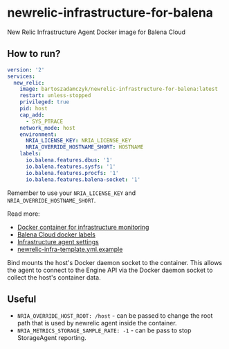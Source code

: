 # newrelic-infrastructure-for-balena

New Relic Infrastructure Agent Docker image for Balena Cloud

## How to run?

```yaml
version: '2'
services:
  new_relic:
    image: bartoszadamczyk/newrelic-infrastructure-for-balena:latest
    restart: unless-stopped
    privileged: true
    pid: host
    cap_add:
      - SYS_PTRACE
    network_mode: host
    environment:
      NRIA_LICENSE_KEY: NRIA_LICENSE_KEY
      NRIA_OVERRIDE_HOSTNAME_SHORT: HOSTNAME
    labels:
      io.balena.features.dbus: '1'
      io.balena.features.sysfs: '1'
      io.balena.features.procfs: '1'
      io.balena.features.balena-socket: '1'
```

Remember to use your `NRIA_LICENSE_KEY` and `NRIA_OVERRIDE_HOSTNAME_SHORT`.

Read more:

- [Docker container for infrastructure monitoring](https://docs.newrelic.com/docs/infrastructure/install-infrastructure-agent/linux-installation/docker-container-infrastructure-monitoring/)
- [Balena Cloud docker labels](https://www.balena.io/docs/reference/supervisor/docker-compose/#labels)
- [Infrastructure agent settings](https://docs.newrelic.com/docs/infrastructure/install-infrastructure-agent/configuration/infrastructure-agent-configuration-settings/)
- [newrelic-infra-template.yml.example](https://github.com/newrelic/infrastructure-agent/blob/master/assets/examples/infrastructure/newrelic-infra-template.yml.example)

Bind mounts the host's Docker daemon socket to the container. This allows the agent to connect to the Engine API via the
Docker daemon socket to collect the host's container data.

## Useful

- `NRIA_OVERRIDE_HOST_ROOT: /host` - can be passed to change the root path that is used by newrelic agent inside the
  container.
- `NRIA_METRICS_STORAGE_SAMPLE_RATE: -1` - can be pass to stop StorageAgent reporting. 

